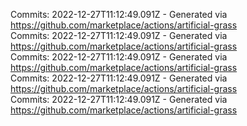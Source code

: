 Commits: 2022-12-27T11:12:49.091Z - Generated via https://github.com/marketplace/actions/artificial-grass
<br>
Commits: 2022-12-27T11:12:49.091Z - Generated via https://github.com/marketplace/actions/artificial-grass
<br>
Commits: 2022-12-27T11:12:49.091Z - Generated via https://github.com/marketplace/actions/artificial-grass
<br>
Commits: 2022-12-27T11:12:49.091Z - Generated via https://github.com/marketplace/actions/artificial-grass
<br>
Commits: 2022-12-27T11:12:49.091Z - Generated via https://github.com/marketplace/actions/artificial-grass
<br>
